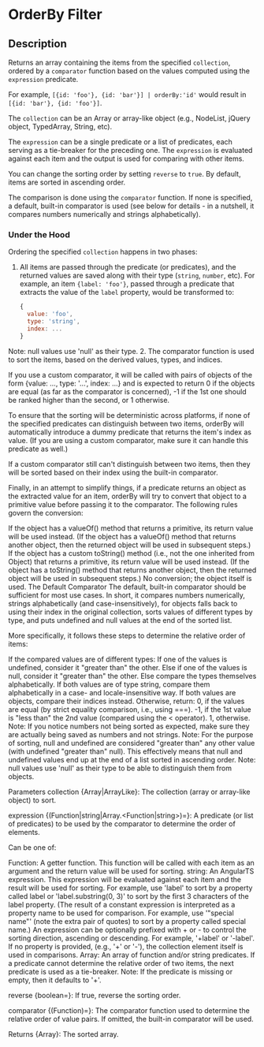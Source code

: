 # OrderBy Filter

## Description

Returns an array containing the items from the specified `collection`, ordered
by a `comparator` function based on the values computed using the `expression`
predicate.

For example, `[{id: 'foo'}, {id: 'bar'}] | orderBy:'id'` would result in
`[{id: 'bar'}, {id: 'foo'}]`.

The `collection` can be an Array or array-like object (e.g., NodeList, jQuery
object, TypedArray, String, etc).

The `expression` can be a single predicate or a list of predicates, each serving
as a tie-breaker for the preceding one. The `expression` is evaluated against
each item and the output is used for comparing with other items.

You can change the sorting order by setting `reverse` to `true`. By default,
items are sorted in ascending order.

The comparison is done using the `comparator` function. If none is specified, a
default, built-in comparator is used (see below for details - in a nutshell, it
compares numbers numerically and strings alphabetically).

### Under the Hood

Ordering the specified `collection` happens in two phases:

1. All items are passed through the predicate (or predicates), and the returned
   values are saved along with their type (`string`, `number`, etc). For
   example, an item `{label: 'foo'}`, passed through a predicate that extracts
   the value of the `label` property, would be transformed to:
   ```javascript
   {
     value: 'foo',
     type: 'string',
     index: ...
   }
   ```

Note: null values use 'null' as their type. 2. The comparator function is used
to sort the items, based on the derived values, types, and indices.

If you use a custom comparator, it will be called with pairs of objects of the
form {value: ..., type: '...', index: ...} and is expected to return 0 if the
objects are equal (as far as the comparator is concerned), -1 if the 1st one
should be ranked higher than the second, or 1 otherwise.

To ensure that the sorting will be deterministic across platforms, if none of
the specified predicates can distinguish between two items, orderBy will
automatically introduce a dummy predicate that returns the item's index as
value. (If you are using a custom comparator, make sure it can handle this
predicate as well.)

If a custom comparator still can't distinguish between two items, then they will
be sorted based on their index using the built-in comparator.

Finally, in an attempt to simplify things, if a predicate returns an object as
the extracted value for an item, orderBy will try to convert that object to a
primitive value before passing it to the comparator. The following rules govern
the conversion:

If the object has a valueOf() method that returns a primitive, its return value
will be used instead. (If the object has a valueOf() method that returns another
object, then the returned object will be used in subsequent steps.) If the
object has a custom toString() method (i.e., not the one inherited from Object)
that returns a primitive, its return value will be used instead. (If the object
has a toString() method that returns another object, then the returned object
will be used in subsequent steps.) No conversion; the object itself is used. The
Default Comparator The default, built-in comparator should be sufficient for
most use cases. In short, it compares numbers numerically, strings
alphabetically (and case-insensitively), for objects falls back to using their
index in the original collection, sorts values of different types by type, and
puts undefined and null values at the end of the sorted list.

More specifically, it follows these steps to determine the relative order of
items:

If the compared values are of different types: If one of the values is
undefined, consider it "greater than" the other. Else if one of the values is
null, consider it "greater than" the other. Else compare the types themselves
alphabetically. If both values are of type string, compare them alphabetically
in a case- and locale-insensitive way. If both values are objects, compare their
indices instead. Otherwise, return: 0, if the values are equal (by strict
equality comparison, i.e., using ===). -1, if the 1st value is "less than" the
2nd value (compared using the < operator). 1, otherwise. Note: If you notice
numbers not being sorted as expected, make sure they are actually being saved as
numbers and not strings. Note: For the purpose of sorting, null and undefined
are considered "greater than" any other value (with undefined "greater than"
null). This effectively means that null and undefined values end up at the end
of a list sorted in ascending order. Note: null values use 'null' as their type
to be able to distinguish them from objects.

Parameters collection {Array|ArrayLike}: The collection (array or array-like
object) to sort.

expression {(Function|string|Array.<Function|string>)=}: A predicate (or list of
predicates) to be used by the comparator to determine the order of elements.

Can be one of:

Function: A getter function. This function will be called with each item as an
argument and the return value will be used for sorting. string: An AngularTS
expression. This expression will be evaluated against each item and the result
will be used for sorting. For example, use 'label' to sort by a property called
label or 'label.substring(0, 3)' to sort by the first 3 characters of the label
property. (The result of a constant expression is interpreted as a property name
to be used for comparison. For example, use '"special name"' (note the extra
pair of quotes) to sort by a property called special name.) An expression can be
optionally prefixed with + or - to control the sorting direction, ascending or
descending. For example, '+label' or '-label'. If no property is provided,
(e.g., '+' or '-'), the collection element itself is used in comparisons. Array:
An array of function and/or string predicates. If a predicate cannot determine
the relative order of two items, the next predicate is used as a tie-breaker.
Note: If the predicate is missing or empty, then it defaults to '+'.

reverse {boolean=}: If true, reverse the sorting order.

comparator {(Function)=}: The comparator function used to determine the relative
order of value pairs. If omitted, the built-in comparator will be used.

Returns {Array}: The sorted array.
